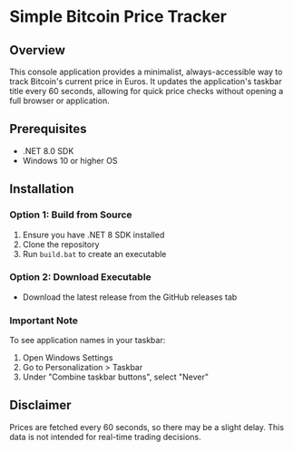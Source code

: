 # Simple Bitcoin Price Tracker

## Overview
This console application provides a minimalist, always-accessible way to track Bitcoin's current price in Euros. It updates the application's taskbar title every 60 seconds, allowing for quick price checks without opening a full browser or application.

## Prerequisites
- .NET 8.0 SDK
- Windows 10 or higher OS

## Installation

### Option 1: Build from Source
1. Ensure you have .NET 8 SDK installed
2. Clone the repository
3. Run `build.bat` to create an executable

### Option 2: Download Executable
- Download the latest release from the GitHub releases tab

### Important Note
To see application names in your taskbar:
1. Open Windows Settings
2. Go to Personalization > Taskbar
3. Under "Combine taskbar buttons", select "Never"

## Disclaimer
Prices are fetched every 60 seconds, so there may be a slight delay. This data is not intended for real-time trading decisions.